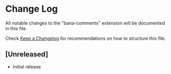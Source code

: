# Change Log

All notable changes to the "bana-comments" extension will be documented in this file.

Check [Keep a Changelog](http://keepachangelog.com/) for recommendations on how to structure this file.

## [Unreleased]

- Initial release
